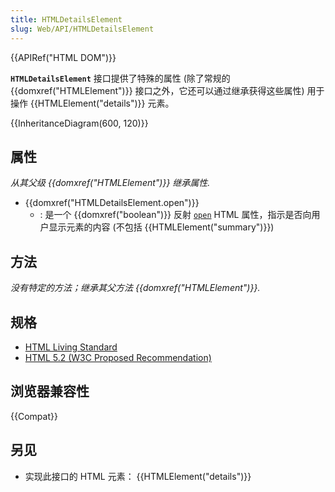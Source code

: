 ```yaml
---
title: HTMLDetailsElement
slug: Web/API/HTMLDetailsElement
---
```


{{APIRef("HTML DOM")}}

**`HTMLDetailsElement`** 接口提供了特殊的属性 (除了常规的 {{domxref("HTMLElement")}} 接口之外，它还可以通过继承获得这些属性) 用于操作 {{HTMLElement("details")}} 元素。

{{InheritanceDiagram(600, 120)}}

## 属性

_从其父级 {{domxref("HTMLElement")}} 继承属性._

- {{domxref("HTMLDetailsElement.open")}}
  - : 是一个 {{domxref("boolean")}} 反射 [`open`](/zh-CN/docs/Web/HTML/Element/details#open) HTML 属性，指示是否向用户显示元素的内容 (不包括 {{HTMLElement("summary")}})

## 方法

_没有特定的方法；继承其父方法 {{domxref("HTMLElement")}}._

## 规格

- [HTML Living Standard](https://html.spec.whatwg.org/multipage/interactive-elements.html#htmldetailselement)
- [HTML 5.2 (W3C Proposed Recommendation)](https://www.w3.org/TR/html52/interactive-elements.html#htmldetailselement)

## 浏览器兼容性

{{Compat}}

## 另见

- 实现此接口的 HTML 元素： {{HTMLElement("details")}}
